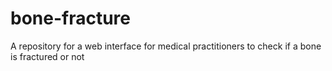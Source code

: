 # bone-fracture
A repository for a web interface for medical practitioners to check if a bone is fractured or not

